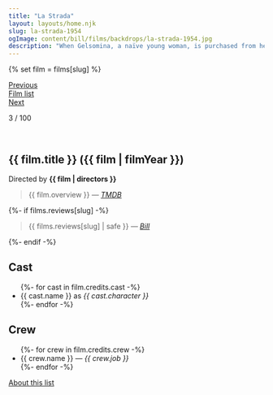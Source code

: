 ```yaml
---
title: "La Strada"
layout: layouts/home.njk
slug: la-strada-1954
ogImage: content/bill/films/backdrops/la-strada-1954.jpg
description: "When Gelsomina, a naïve young woman, is purchased from her impoverished mother by brutish circus strongman Zampanò to be his wife and partner, she loyally endures her husband's coldness and abuse as they travel the Italian countryside performing together. Soon Zampanò must deal with his jealousy and conflicted feelings about Gelsomina when she finds a kindred spirit in Il Matto, the carefree circus fool, and contemplates leaving Zampanò."
---
```


{% set film = films[slug] %}

<nav class="films">
  <div class="prev">
    <a href="../whisky-galore-1949"><i class="fa-solid fa-chevron-left fa-xs"></i> Previous</a>
  </div>
  <div>
    <a href="../">Film list</a>
  </div>
  <div class="next">
    <a href="../im-all-right-jack-1959">Next <i class="fa-solid fa-chevron-right fa-xs"></i></a>
  </div>
</nav>

<p>3 / 100</p>

<article class="film slug-la-strada-1954">
  <div class="backdrop-and-poster">
    <img class="poster" src="../films/posters/{{ slug }}.jpg" alt="">
    <img class="backdrop" src="../films/backdrops/{{ slug }}.jpg" alt="">
  </div>

  <h1>{{ film.title }} ({{ film | filmYear }})</h1>

  

  <p class="director">
    Directed by <strong>{{ film | directors }}</strong>
  </p>

  <blockquote> 
    {{ film.overview }} <em>—&nbsp;<a href="https://www.themoviedb.org/movie/{{ film.id }}">TMDB</a></em>
  </blockquote> 

  {%- if films.reviews[slug] -%}
    <blockquote> 
      {{ films.reviews[slug] | safe }} <em>—&nbsp;<a href="/bill">Bill</a></em>
    </blockquote> 
  {%- endif -%}

  <h2>
    Cast
  </h2>
  <ul>
    {%- for cast in film.credits.cast -%}
      <li>
        {{ cast.name }} as <em>{{ cast.character }}</em>
      </li>
    {%- endfor -%}
  </ul>

  <h2>
    Crew
  </h2>
  <ul>
    {%- for crew in film.credits.crew -%}
      <li>
        {{ crew.name }} &mdash; <em>{{ crew.job }}</em>
      </li>
    {%- endfor -%}
  </ul>
</article>
<footer>
  <a href="../about">About this list</a>
</footer>
